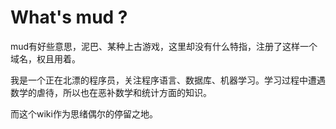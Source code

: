 What's mud ?
====

mud有好些意思，泥巴、某种上古游戏，这里却没有什么特指，注册了这样一个域名，权且用着。

我是一个正在北漂的程序员，关注程序语言、数据库、机器学习。学习过程中遭遇数学的虐待，所以也在恶补数学和统计方面的知识。

而这个wiki作为思绪偶尔的停留之地。
